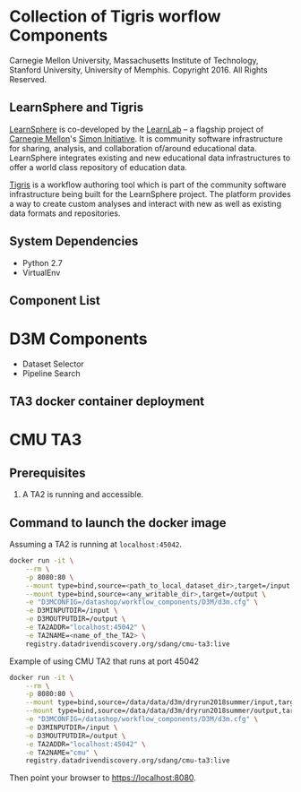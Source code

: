 # Collection of Tigris worflow Components

Carnegie Mellon University, Massachusetts Institute of Technology, Stanford University, University of Memphis.
Copyright 2016. All Rights Reserved.

## LearnSphere and Tigris

[LearnSphere](LearnSphere.org) is co-developed by the [LearnLab](http://learnlab.org) – a flagship project of [Carnegie Mellon](http://cmu.edu)'s [Simon Initiative](https://www.cmu.edu/simon). It is community software infrastructure for sharing, analysis, and collaboration of/around educational data. LearnSphere integrates existing and new educational data infrastructures to offer a world class repository of education data. 

[Tigris](https://pslcdatashop.web.cmu.edu/LearnSphereLogin) is a workflow authoring tool which is part of the community software infrastructure being built for the LearnSphere project. The platform provides a way to create custom analyses and interact with new as well as existing data formats and repositories.

## System Dependencies
* Python 2.7
* VirtualEnv

## Component List
# D3M Components
* Dataset Selector
* Pipeline Search

## TA3 docker container deployment

# CMU TA3

## Prerequisites
1. A TA2 is running and accessible.

## Command to launch the docker image
Assuming a TA2 is running at ```localhost:45042```.

```bash
docker run -it \
    --rm \
    -p 8080:80 \
    --mount type=bind,source=<path_to_local_dataset_dir>,target=/input \
    --mount type=bind,source=<any_writable_dir>,target=/output \
    -e "D3MCONFIG=/datashop/workflow_components/D3M/d3m.cfg" \
    -e D3MINPUTDIR=/input \
    -e D3MOUTPUTDIR=/output \
    -e TA2ADDR="localhost:45042" \
    -e TA2NAME=<name_of_the_TA2> \
    registry.datadrivendiscovery.org/sdang/cmu-ta3:live
```

Example of using CMU TA2 that runs at port 45042
```bash
docker run -it \
    --rm \
    -p 8080:80 \
    --mount type=bind,source=/data/data/d3m/dryrun2018summer/input,target=/input \
    --mount type=bind,source=/data/data/d3m/dryrun2018summer/output,target=/output \
    -e "D3MCONFIG=/datashop/workflow_components/D3M/d3m.cfg" \
    -e D3MINPUTDIR=/input \
    -e D3MOUTPUTDIR=/output \
    -e TA2ADDR="localhost:45042" \
    -e TA2NAME="cmu" \
    registry.datadrivendiscovery.org/sdang/cmu-ta3:live
```

Then point your browser to [https://localhost:8080](https://localhost:8080).



